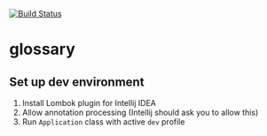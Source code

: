 [![Build Status](https://travis-ci.org/solomkinmv/glossary.svg?branch=master)](https://travis-ci.org/solomkinmv/glossary)

# glossary
## Set up dev environment
1. Install Lombok plugin for Intellij IDEA
2. Allow annotation processing (Intellij should ask you to allow this)
3. Run `Application` class with active `dev` profile
